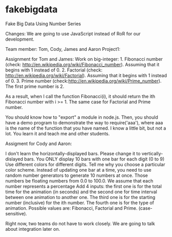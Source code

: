 # fakebigdata
Fake Big Data Using Number Series

Changes: We are going to use JavaScript instead of RoR for our development.

Team member: Tom, Cody, James and Aaron
Project1: 

Assignment for Tom and James:
Work on big-integer: 1. Fibonacci number (check: http://en.wikipedia.org/wiki/Fibonacci_number). Assuming that it begins with 1 instead of 0. 2. Factorial (check: http://en.wikipedia.org/wiki/Factorial). Assuming that it begins with 1 instead of 0. 3. Prime number (check:http://en.wikipedia.org/wiki/Prime_number). The first prime number is 2.

As a result, when I call the function Fibonacci(i), it should return the ith Fibonacci number with i >= 1. The same case for Factorial and Prime number.

You should know how to "export" a module in node.js. Then, you should have a demo program to demonstrate the way to require('aaa'), where aaa is the name of the function that you have named. I know a little bit, but not a lot. You learn it and teach me and other students.

Assigment for Cody and Aaron:

I don't learn the horizontally-displayed bars. Please change it to vertically-dislayed bars.
You ONLY display 10 bars with one bar for each digit (0 to 9)
Use different colors for different digits. Tell me why you choose a particular color scheme.
Instead of updating one bar at a time, you need to use random number generators to generate 10 numbers at once. Those numbers be floating numbers from 0.0 to 100.0. We assume that each number represents a percentage
Add 4 inputs: the first one is for the total time for the animation (in seconds) and the second one for time interval between one animation to another one. The third one is for the starting number (inclusive) for the ith number. The fourth one is for the type of animation. Possible values are: Fibonacci, Factorial and Prime. (case-sensitive).

Right now, two teams do not have to work closely. We are going to talk about integration later on.
